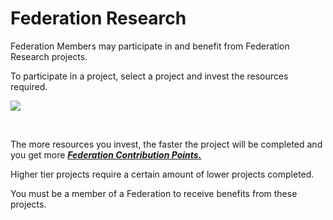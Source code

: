 # Federation Research

 Federation Members may participate in and benefit from Federation Research projects.

To participate in a project, select a project and invest the resources required.

![](http://astrokings.s3.amazonaws.com/html/img/help/602_001fedresearch.jpg)

<br>

 The more resources you invest, the faster the project will be completed and you get more [***<u>Federation Contribution Points.</u>***](eng/607fedcontribution#Federation-Contribution)

Higher tier projects require a certain amount of lower projects completed.

You must be a member of a Federation to receive benefits from these projects.